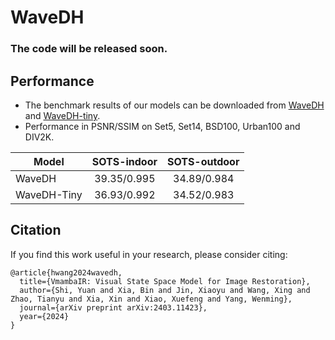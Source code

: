 # WaveDH

### The code will be released soon.

## Performance
  - The benchmark results of our models can be downloaded from [WaveDH](https://gisto365-my.sharepoint.com/:f:/g/personal/sm_hwang_gm_gist_ac_kr/EqjCvWt-Sg5KhhTcxCPHLj8BXrj7piY13YUN3NJIw5MmEg?e=Ed2VhZ) and [WaveDH-tiny](https://gisto365-my.sharepoint.com/:f:/g/personal/sm_hwang_gm_gist_ac_kr/EvcqhOPBG4lHgXDTKWk2nXsBS_rixBAhkY_74mwU1C0VEg?e=R9pFUc).
  - Performance in PSNR/SSIM on Set5, Set14, BSD100, Urban100 and DIV2K.
  
  | Model         | SOTS-indoor  | SOTS-outdoor |
  | ------------- |:------------:|:------------:|
  | WaveDH        | 39.35/0.995  | 34.89/0.984 |
  | WaveDH-Tiny   | 36.93/0.992  | 34.52/0.983 |

## Citation
If you find this work useful in your research, please consider citing:

```
@article{hwang2024wavedh,
  title={VmambaIR: Visual State Space Model for Image Restoration},
  author={Shi, Yuan and Xia, Bin and Jin, Xiaoyu and Wang, Xing and Zhao, Tianyu and Xia, Xin and Xiao, Xuefeng and Yang, Wenming},
  journal={arXiv preprint arXiv:2403.11423},
  year={2024}
}
```
